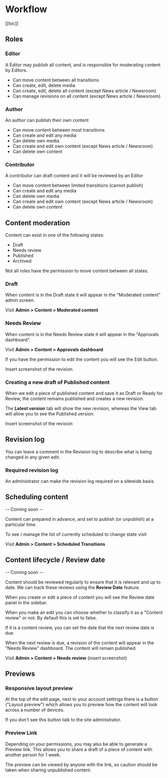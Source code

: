 # Workflow

[[toc]]

## Roles

### Editor

A Editor may publish all content, and is responsible for moderating content by Editors.

* Can move content between all transitions
* Can create, edit, delete media
* Can create, edit, delete all content (except News article / Newsroom)
* Can manage revisions on all content (except News article / Newsroom)

### Author

An author can publish their own content

* Can move content between most transitions
* Can create and edit any media
* Can delete own media
* Can create and edit own content (except News article / Newsroom)
* Can delete own content

### Contributor

A contributor can draft content and it will be reviewed by an Editor

* Can move content between limited transitions (cannot publish)
* Can create and edit any media
* Can delete own media
* Can create and edit own content (except News article / Newsroom)
* Can delete own content

## Content moderation

Content can exist in one of the following states:

* Draft
* Needs review
* Published
* Archived

Not all roles have the permission to move content between all states.

### Draft

When content is in the Draft state it will appear in the "Moderated content" admin screen.

Visit **Admin > Content > Moderated content**

### Needs Review

When content is in the Needs Review state it will appear in the "Approvals dashboard".

Visit **Admin > Content > Approvals dashboard**

If you have the permission to edit the content you will see the Edit button.

Insert screenshot of the revision

### Creating a new draft of Published content

When we edit a piece of published content and save it as Draft or Ready for Review, the content remains published and creates a new revision.

The **Latest version** tab will show the new revision, whereas the View tab will allow you to see the Published version.

Insert screenshot of the revision

## Revision log

You can leave a comment in the Revision log to describe what is being changed in any given edit.

### Required revision log

An administrator can make the revision log required on a sitewide basis.

## Scheduling content

-- Coming soon --

Content can prepared in advance, and set to publish (or unpublish) at a particular time.

To see / manage the list of currently scheduled to change state visit

Visit **Admin > Content > Scheduled Transitions**

## Content lifecycle / Review date

-- Coming soon --

Content should be reviewed regularly to ensure that it is relevant and up to date. We can track these reviews using the **Review Date** feature.

When you create or edit a piece of content you will see the Review date panel in the sidebar.

When you make an edit you can choose whether to classify it as a "Content review" or not. By default this is set to false.

If it is a content review, you can set the date that the next review date is due.

When the next review is due, a revision of the content will appear in the "Needs Review" dashboard. The content will remain published.

Visit **Admin > Content > Needs review**
(insert screenshot)

## Previews

### Responsive layout preview

At the top of the edit page, next to your account settings there is a button ("Layout preview") which allows you to preview how the content will look across a number of devices.

If you don't see this button talk to the site administrator.

### Preview Link

Depending on your permissions, you may also be able to generate a Preview link. This allows you to share a draft of a piece of content with another person for 1 week.

The preview can be viewed by anyone with the link, so caution should be taken when sharing unpublished content.
